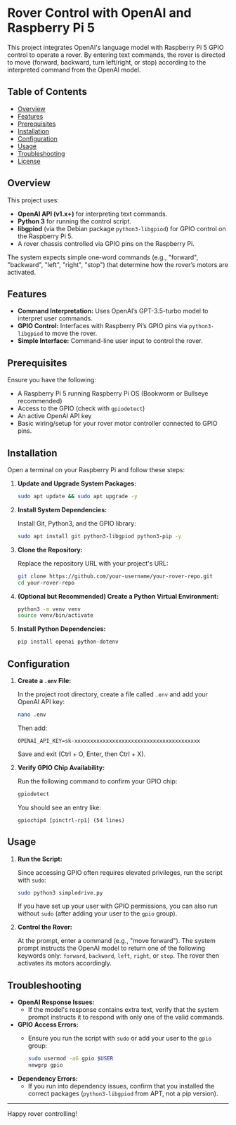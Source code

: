 # Rover Control with OpenAI and Raspberry Pi 5

This project integrates OpenAI's language model with Raspberry Pi 5 GPIO control to operate a rover. By entering text commands, the rover is directed to move (forward, backward, turn left/right, or stop) according to the interpreted command from the OpenAI model.

## Table of Contents

- [Overview](#overview)
- [Features](#features)
- [Prerequisites](#prerequisites)
- [Installation](#installation)
- [Configuration](#configuration)
- [Usage](#usage)
- [Troubleshooting](#troubleshooting)
- [License](#license)

## Overview

This project uses:
- **OpenAI API (v1.x+)** for interpreting text commands.
- **Python 3** for running the control script.
- **libgpiod** (via the Debian package `python3-libgpiod`) for GPIO control on the Raspberry Pi 5.
- A rover chassis controlled via GPIO pins on the Raspberry Pi.

The system expects simple one-word commands (e.g., "forward", "backward", "left", "right", "stop") that determine how the rover’s motors are activated.

## Features

- **Command Interpretation:** Uses OpenAI’s GPT-3.5-turbo model to interpret user commands.
- **GPIO Control:** Interfaces with Raspberry Pi’s GPIO pins via `python3-libgpiod` to move the rover.
- **Simple Interface:** Command-line user input to control the rover.

## Prerequisites

Ensure you have the following:
- A Raspberry Pi 5 running Raspberry Pi OS (Bookworm or Bullseye recommended)
- Access to the GPIO (check with `gpiodetect`)
- An active OpenAI API key
- Basic wiring/setup for your rover motor controller connected to GPIO pins.

## Installation

Open a terminal on your Raspberry Pi and follow these steps:

1. **Update and Upgrade System Packages:**

    ```bash
    sudo apt update && sudo apt upgrade -y
    ```

2. **Install System Dependencies:**

    Install Git, Python3, and the GPIO library:
    
    ```bash
    sudo apt install git python3-libgpiod python3-pip -y
    ```

3. **Clone the Repository:**

    Replace the repository URL with your project's URL:
    
    ```bash
    git clone https://github.com/your-username/your-rover-repo.git
    cd your-rover-repo
    ```

4. **(Optional but Recommended) Create a Python Virtual Environment:**

    ```bash
    python3 -m venv venv
    source venv/bin/activate
    ```

5. **Install Python Dependencies:**

    ```bash
    pip install openai python-dotenv
    ```

## Configuration

1. **Create a `.env` File:**

    In the project root directory, create a file called `.env` and add your OpenAI API key:

    ```bash
    nano .env
    ```

    Then add:

    ```env
    OPENAI_API_KEY=sk-xxxxxxxxxxxxxxxxxxxxxxxxxxxxxxxxxxxxxxxx
    ```

    Save and exit (Ctrl + O, Enter, then Ctrl + X).

2. **Verify GPIO Chip Availability:**

    Run the following command to confirm your GPIO chip:
    
    ```bash
    gpiodetect
    ```

    You should see an entry like:

    ```
    gpiochip4 [pinctrl-rp1] (54 lines)
    ```

## Usage

1. **Run the Script:**

    Since accessing GPIO often requires elevated privileges, run the script with `sudo`:
    
    ```bash
    sudo python3 simpledrive.py
    ```

    If you have set up your user with GPIO permissions, you can also run without `sudo` (after adding your user to the `gpio` group).

2. **Control the Rover:**

    At the prompt, enter a command (e.g., "move forward"). The system prompt instructs the OpenAI model to return one of the following keywords only: `forward`, `backward`, `left`, `right`, or `stop`. The rover then activates its motors accordingly.

## Troubleshooting

- **OpenAI Response Issues:**
  - If the model's response contains extra text, verify that the system prompt instructs it to respond with only one of the valid commands.
- **GPIO Access Errors:**
  - Ensure you run the script with `sudo` or add your user to the `gpio` group:
    
    ```bash
    sudo usermod -aG gpio $USER
    newgrp gpio
    ```
- **Dependency Errors:**
  - If you run into dependency issues, confirm that you installed the correct packages (`python3-libgpiod` from APT, not a pip version).

---

Happy rover controlling!
